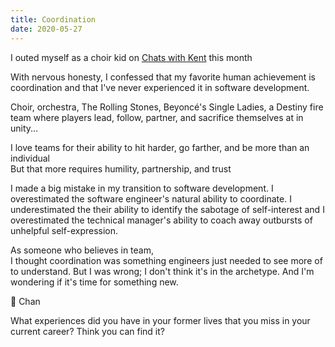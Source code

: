 ```yaml
---
title: Coordination
date: 2020-05-27
---
```


I outed myself as a choir kid on [Chats with Kent](https://kentcdodds.com/chats-with-kent-podcast/seasons/03/episodes/michael-chan-teaches-you-how-to-break-into-the-industry) this month

With nervous honesty, I confessed that my favorite human achievement is coordination and that I've never experienced it in software development.

Choir, orchestra, The Rolling Stones, Beyoncé's Single Ladies, a Destiny fire team where players lead, follow, partner, and sacrifice themselves at in unity...

I love teams for their ability to hit harder, go farther, and be more than an individual  
But that more requires humility, partnership, and trust

I made a big mistake in my transition to software development.
I overestimated the software engineer's natural ability to coordinate.
I underestimated the their ability to identify the sabotage of self-interest and I overestimated the technical manager's ability to coach away outbursts of unhelpful self-expression.

As someone who believes in team,  
I thought coordination was something engineers just needed to see more of to understand.
But I was wrong; I don't think it's in the archetype.
And I'm wondering if it's time for something new.

🤔 Chan

What experiences did you have in your former lives that you miss in your current career?
Think you can find it?
